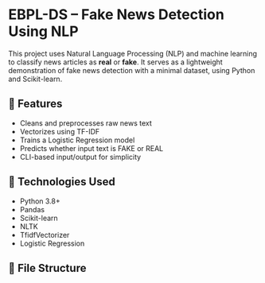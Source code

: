 # EBPL-DS – Fake News Detection Using NLP

This project uses Natural Language Processing (NLP) and machine learning to classify news articles as **real** or **fake**. It serves as a lightweight demonstration of fake news detection with a minimal dataset, using Python and Scikit-learn.

## 🚀 Features

- Cleans and preprocesses raw news text
- Vectorizes using TF-IDF
- Trains a Logistic Regression model
- Predicts whether input text is FAKE or REAL
- CLI-based input/output for simplicity

## 🧠 Technologies Used

- Python 3.8+
- Pandas
- Scikit-learn
- NLTK
- TfidfVectorizer
- Logistic Regression

## 📁 File Structure


